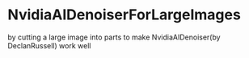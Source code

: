 # NvidiaAIDenoiserForLargeImages
by cutting a large image into parts to make NvidiaAIDenoiser(by DeclanRussell) work well
